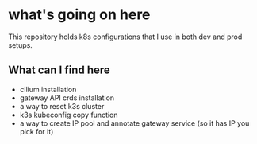 # what's going on here
This repository holds k8s configurations that I use in both dev and prod setups.

## What can I find here
- cilium installation
- gateway API crds installation
- a way to reset k3s cluster
- k3s kubeconfig copy function
- a way to create IP pool and annotate gateway service (so it has IP you pick for it)
